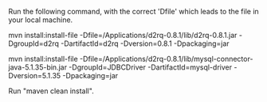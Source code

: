 Run the following command, with the correct 'Dfile' which leads to the file in your local machine.

mvn install:install-file -Dfile=/Applications/d2rq-0.8.1/lib/d2rq-0.8.1.jar -DgroupId=d2rq -DartifactId=d2rq -Dversion=0.8.1 -Dpackaging=jar

mvn install:install-file -Dfile=/Applications/d2rq-0.8.1/lib/mysql-connector-java-5.1.35-bin.jar -DgroupId=JDBCDriver -DartifactId=mysql-driver -Dversion=5.1.35 -Dpackaging=jar

Run "maven clean install".
